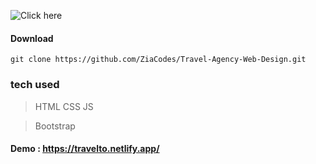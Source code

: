 ![Click here](https://github.com/ZiaXDev/Travel-Agency-Web-Design/blob/master/img/Screenshot%20(51).png)


#### Download
 ```
git clone https://github.com/ZiaCodes/Travel-Agency-Web-Design.git
 ```

### tech used
> HTML
> CSS
> JS

> Bootstrap



#### Demo : https://travelto.netlify.app/ 
